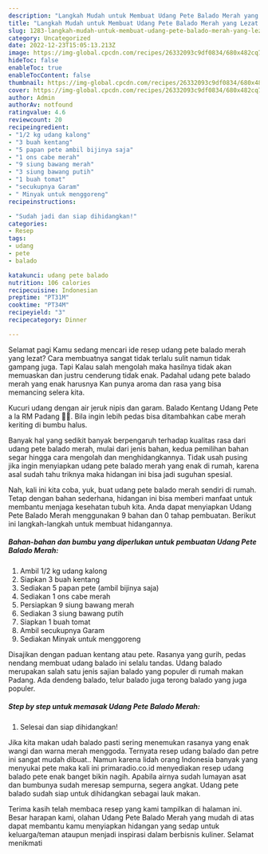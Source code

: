 ```yaml
---
description: "Langkah Mudah untuk Membuat Udang Pete Balado Merah yang Lezat Sekali, Buat Buka Puasa Sempurna"
title: "Langkah Mudah untuk Membuat Udang Pete Balado Merah yang Lezat Sekali, Buat Buka Puasa Sempurna"
slug: 1283-langkah-mudah-untuk-membuat-udang-pete-balado-merah-yang-lezat-sekali-buat-buka-puasa-sempurna
category: Uncategorized
date: 2022-12-23T15:05:13.213Z
image: https://img-global.cpcdn.com/recipes/26332093c9df0834/680x482cq70/udang-pete-balado-merah-foto-resep-utama.jpg
hideToc: false
enableToc: true
enableTocContent: false
thumbnail: https://img-global.cpcdn.com/recipes/26332093c9df0834/680x482cq70/udang-pete-balado-merah-foto-resep-utama.jpg
cover: https://img-global.cpcdn.com/recipes/26332093c9df0834/680x482cq70/udang-pete-balado-merah-foto-resep-utama.jpg
author: Admin
authorAv: notfound
ratingvalue: 4.6
reviewcount: 20
recipeingredient:
- "1/2 kg udang kalong"
- "3 buah kentang"
- "5 papan pete ambil bijinya saja"
- "1 ons cabe merah"
- "9 siung bawang merah"
- "3 siung bawang putih"
- "1 buah tomat"
- "secukupnya Garam"
- " Minyak untuk menggoreng"
recipeinstructions:

- "Sudah jadi dan siap dihidangkan!"
categories:
- Resep
tags:
- udang
- pete
- balado

katakunci: udang pete balado 
nutrition: 106 calories
recipecuisine: Indonesian
preptime: "PT31M"
cooktime: "PT34M"
recipeyield: "3"
recipecategory: Dinner

---
```



Selamat pagi Kamu sedang mencari ide resep udang pete balado merah yang lezat? Cara membuatnya sangat tidak terlalu sulit namun tidak gampang juga. Tapi Kalau salah mengolah maka hasilnya tidak akan memuaskan dan justru cenderung tidak enak. Padahal udang pete balado merah yang enak harusnya Kan punya aroma dan rasa yang bisa memancing selera kita.


Kucuri udang dengan air jeruk nipis dan garam. Balado Kentang Udang Pete a la RM Padang 👍🏼. Bila ingin lebih pedas bisa ditambahkan cabe merah keriting di bumbu halus.

Banyak hal yang sedikit banyak berpengaruh terhadap kualitas rasa dari udang pete balado merah, mulai dari jenis bahan, kedua pemilihan bahan segar hingga cara mengolah dan menghidangkannya. Tidak usah pusing jika ingin menyiapkan udang pete balado merah yang enak di rumah, karena asal sudah tahu triknya maka hidangan ini bisa jadi suguhan spesial.


Nah, kali ini kita coba, yuk, buat udang pete balado merah sendiri di rumah. Tetap dengan bahan sederhana, hidangan ini bisa memberi manfaat untuk membantu menjaga kesehatan tubuh kita. Anda dapat menyiapkan Udang Pete Balado Merah menggunakan 9 bahan dan 0 tahap pembuatan. Berikut ini langkah-langkah untuk membuat hidangannya.

<!--inarticleads1-->

##### Bahan-bahan dan bumbu yang diperlukan untuk pembuatan Udang Pete Balado Merah:

1. Ambil 1/2 kg udang kalong
1. Siapkan 3 buah kentang
1. Sediakan 5 papan pete (ambil bijinya saja)
1. Sediakan 1 ons cabe merah
1. Persiapkan 9 siung bawang merah
1. Sediakan 3 siung bawang putih
1. Siapkan 1 buah tomat
1. Ambil secukupnya Garam
1. Sediakan  Minyak untuk menggoreng


Disajikan dengan paduan kentang atau pete. Rasanya yang gurih, pedas nendang membuat udang balado ini selalu tandas. Udang balado merupakan salah satu jenis sajian balado yang populer di rumah makan Padang. Ada dendeng balado, telur balado juga terong balado yang juga populer. 

<!--inarticleads2-->

##### Step by step untuk memasak Udang Pete Balado Merah:


1. Selesai dan siap dihidangkan!

Jika kita makan udah balado pasti sering menemukan rasanya yang enak wangi dan warna merah menggoda. Ternyata resep udang balado dan petre ini sangat mudah dibuat.. Namun karena lidah orang Indonesia banyak yang menyukai pete maka kali ini primaradio.co.id menyediakan resep udang balado pete enak banget bikin nagih. Apabila airnya sudah lumayan asat dan bumbunya sudah meresap sempurna, segera angkat. Udang pete balado sudah siap untuk dihidangkan sebagai lauk makan. 

Terima kasih telah membaca resep yang kami tampilkan di halaman ini. Besar harapan kami, olahan Udang Pete Balado Merah yang mudah di atas dapat membantu kamu menyiapkan hidangan yang sedap untuk keluarga/teman ataupun menjadi inspirasi dalam berbisnis kuliner. Selamat menikmati

